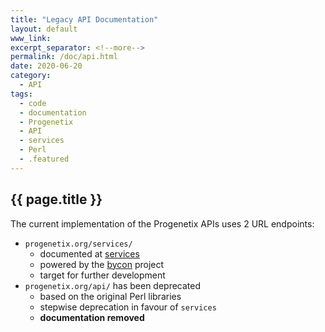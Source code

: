 ```yaml
---
title: "Legacy API Documentation"
layout: default
www_link:
excerpt_separator: <!--more-->
permalink: /doc/api.html
date: 2020-06-20
category:
  - API
tags:
  - code
  - documentation
  - Progenetix
  - API
  - services
  - Perl
  - .featured
---
```


## {{ page.title }}

The current implementation of the Progenetix APIs uses 2 URL endpoints:

* `progenetix.org/services/`
  - documented at [services](/doc/services/services.html)
  - powered by the [bycon](http://github.com/progenetix/bycon/) project
  - target for further development
* `progenetix.org/api/` has been deprecated
  - based on the original Perl libraries
  - stepwise deprecation in favour of `services`
  - **documentation removed**

<!--more-->
